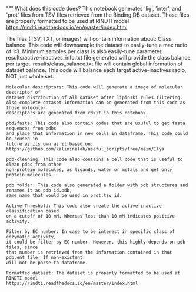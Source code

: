 """ What does this code does?
This notebook generates 'lig', 'inter', and 'prot' files
from TSV files retrieved from the Binding DB dataset. Those
files are properly formatted to be used at RINDTI model
https://rindti.readthedocs.io/en/master/index.html

The files (TSV, TXT, or images) will contain information 
about:
    Class balance: This code will downsample the dataset to easily-tune 
    a max radio of 1:3. Minimum samples per class is also easily-tune parameter.
    results/active-inactives_info.txt file generated will provide the class balance per target.
    results/class_balance.txt file will contain global information of dataset balance.
    This code will balance each target active-inactives radio, NOT just whole set.

    Molecular descriptors: This code will generate a image of molecular descriptor of 
    dataset distribution of all dataset after lipinski rules filtering.
    Also complete dataset information can be generated from this code as those molecular
    descriptors are generated from rdkit in this notebook.
    
    pbd2fasta: This code also contain codes that are usuful to get fasta sequences from pdbs
    and place that information in new cells in dataframe. This code could be reused in 
    future as its own as it based on: https://github.com/kalininalab/useful_scripts/tree/main/Ilya

    pdb-cleaning: This code also contains a cell code that is useful to clean pdbs from other
    non-protein molecules, as ligands, water or metals and get only protein molecules.

    pdb folder: This code also generated a folder with pdb structures and renames it as pdb id.pdb,
    same name that would be used in prot.tsv id.

    Active Threshold: This code also create the active-inactive classification based
    on a cutoff of 10 mM. Whereas less than 10 mM indicates positive activity.

    Filter by EC number: In case to be interest in specific class of enzymatic activity,
    it could be filter by EC number. However, this highly depends on pdb files, since
    that number is retrieved from the information contained in that pdb.ent file. If non-existent
    will not be parse to dataframe.

    Formatted dataset: The dataset is properly formatted to be used at RINDTI model
    https://rindti.readthedocs.io/en/master/index.html 
